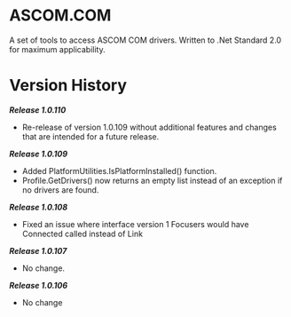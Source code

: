 # ASCOM.COM

A set of tools to access ASCOM COM drivers. Written to .Net Standard 2.0 for maximum applicability.

# Version History

***Release 1.0.110***
* Re-release of version 1.0.109 without additional features and changes that are intended for a future release.

***Release 1.0.109***
* Added PlatformUtilities.IsPlatformInstalled() function.
* Profile.GetDrivers() now returns an empty list instead of an exception if no drivers are found.

***Release 1.0.108***
* Fixed an issue where interface version 1 Focusers would have Connected called instead of Link

***Release 1.0.107***
* No change.

***Release 1.0.106***
* No change